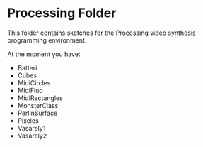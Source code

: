 # Processing Folder #

This folder contains sketches for the [Processing](http://processing.org/) video synthesis programming environment.

At the moment you have:
  * Batteri
  * Cubes
  * MidiCircles
  * MidiFluo
  * MidiRectangles
  * MonsterClass
  * PerlinSurface
  * Pixeles
  * Vasarely1
  * Vasarely2